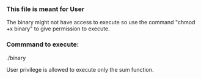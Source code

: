 ### This file is meant for User

The binary might not have access to execute so use the command "chmod +x binary" to give permission to execute.
### Commmand to execute:
./binary

User privilege is allowed to execute only the sum function.